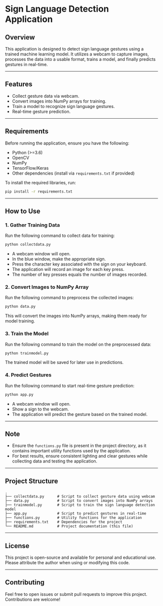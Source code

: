 # Sign Language Detection Application

## Overview
This application is designed to detect sign language gestures using a trained machine learning model. It utilizes a webcam to capture images, processes the data into a usable format, trains a model, and finally predicts gestures in real-time.

---

## Features
- Collect gesture data via webcam.
- Convert images into NumPy arrays for training.
- Train a model to recognize sign language gestures.
- Real-time gesture prediction.

---

## Requirements

Before running the application, ensure you have the following:

- Python (>=3.6)
- OpenCV
- NumPy
- TensorFlow/Keras
- Other dependencies (install via `requirements.txt` if provided)

To install the required libraries, run:

```bash
pip install -r requirements.txt
```

---

## How to Use

### 1. Gather Training Data
Run the following command to collect data for training:

```bash
python collectdata.py
```

- A webcam window will open.
- In the blue window, make the appropriate sign.
- Press the character key associated with the sign on your keyboard.
- The application will record an image for each key press.
- The number of key presses equals the number of images recorded.

### 2. Convert Images to NumPy Array
Run the following command to preprocess the collected images:

```bash
python data.py
```

This will convert the images into NumPy arrays, making them ready for model training.

### 3. Train the Model
Run the following command to train the model on the preprocessed data:

```bash
python trainmodel.py
```

The trained model will be saved for later use in predictions.

### 4. Predict Gestures
Run the following command to start real-time gesture prediction:

```bash
python app.py
```

- A webcam window will open.
- Show a sign to the webcam.
- The application will predict the gesture based on the trained model.

---

## Note
- Ensure the `functions.py` file is present in the project directory, as it contains important utility functions used by the application.
- For best results, ensure consistent lighting and clear gestures while collecting data and testing the application.

---

## Project Structure

```plaintext
.
├── collectdata.py      # Script to collect gesture data using webcam
├── data.py             # Script to convert images into NumPy arrays
├── trainmodel.py       # Script to train the sign language detection model
├── app.py              # Script to predict gestures in real-time
├── functions.py        # Utility functions for the application
├── requirements.txt    # Dependencies for the project
└── README.md           # Project documentation (this file)
```

---

## License
This project is open-source and available for personal and educational use. Please attribute the author when using or modifying this code.

---

## Contributing
Feel free to open issues or submit pull requests to improve this project. Contributions are welcome!
